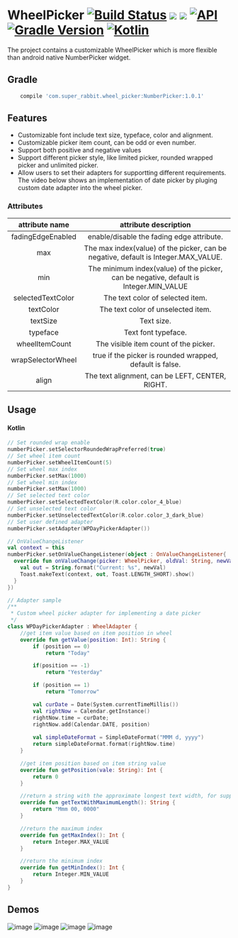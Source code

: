 # WheelPicker [![Build Status](https://travis-ci.org/kibotu/NumberPicker.svg)](https://travis-ci.org/kibotu/NumberPicker) [![](https://jitpack.io/v/kibotu/NumberPicker.svg)](https://jitpack.io/#kibotu/NumberPicker) [![](https://jitpack.io/v/kibotu/NumberPicker.svg/month)](https://jitpack.io/#kibotu/NumberPicker) [![API](https://img.shields.io/badge/API-15%2B-brightgreen.svg?style=flat)](https://android-arsenal.com/api?level=15) [![Gradle Version](https://img.shields.io/badge/gradle-5.2.1-green.svg)](https://docs.gradle.org/current/release-notes)  [![Kotlin](https://img.shields.io/badge/kotlin-1.3.21-green.svg)](https://kotlinlang.org/)
The project contains a customizable WheelPicker which is more flexible than android native NumberPicker widget. 
## Gradle
```groovy
    compile 'com.super_rabbit.wheel_picker:NumberPicker:1.0.1'
```
## Features
- Customizable font include text size, typeface, color and alignment.
- Customizable picker item count, can be odd or even number.
- Support both positive and negative values
- Support different picker style, like limited picker, rounded wrapped picker and unlimited picker.
- Allow users to set their adapters for supportting different requirements. The video below shows an implementation of date picker by pluging custom date adapter into the wheel picker.
### Attributes
|attribute name|attribute description|
|:-:|:-:|
|fadingEdgeEnabled|enable/disable the fading edge attribute.|
|max|The max index(value) of the picker, can be negative, default is Integer.MAX_VALUE.|
|min|The minimum index(value) of the picker, can be negative, default is Integer.MIN_VALUE|
|selectedTextColor|The text color of selected item.|
|textColor|The text color of unselected item.|
|textSize|Text size.|
|typeface|Text font typeface.|
|wheelItemCount|The visible item count of the picker.|
|wrapSelectorWheel|true if the picker is rounded wrapped, default is false.|
|align|The text alignment, can be LEFT, CENTER, RIGHT.|
## Usage
#### Kotlin
```Kotlin
// Set rounded wrap enable
numberPicker.setSelectorRoundedWrapPreferred(true)
// Set wheel item count
numberPicker.setWheelItemCount(5)
// Set wheel max index
numberPicker.setMax(1000)
// Set wheel min index
numberPicker.setMax(1000)
// Set selected text color
numberPicker.setSelectedTextColor(R.color.color_4_blue)
// Set unselected text color
numberPicker.setUnselectedTextColor(R.color.color_3_dark_blue)
// Set user defined adapter
numberPicker.setAdapter(WPDayPickerAdapter())

// OnValueChangeListener
val context = this
numberPicker.setOnValueChangeListener(object : OnValueChangeListener{
  override fun onValueChange(picker: WheelPicker, oldVal: String, newVal: String) {
    val out = String.format("Current: %s", newVal)
    Toast.makeText(context, out, Toast.LENGTH_SHORT).show()
  }
})

// Adapter sample 
/**
 * Custom wheel picker adapter for implementing a date picker
 */
class WPDayPickerAdapter : WheelAdapter {
    //get item value based on item position in wheel
    override fun getValue(position: Int): String {
        if (position == 0)
            return "Today"

        if(position == -1)
            return "Yesterday"

        if (position == 1)
            return "Tomorrow"

        val curDate = Date(System.currentTimeMillis())
        val rightNow = Calendar.getInstance()
        rightNow.time = curDate;
        rightNow.add(Calendar.DATE, position)
        
        val simpleDateFormat = SimpleDateFormat("MMM d, yyyy")
        return simpleDateFormat.format(rightNow.time)
    }

    //get item position based on item string value
    override fun getPosition(vale: String): Int {
        return 0
    }

    //return a string with the approximate longest text width, for supporting WRAP_CONTENT
    override fun getTextWithMaximumLength(): String {
        return "Mmm 00, 0000"
    }

    //return the maximum index
    override fun getMaxIndex(): Int {
        return Integer.MAX_VALUE
    }

    //return the minimum index
    override fun getMinIndex(): Int {
        return Integer.MIN_VALUE
    }
}
```
## Demos
![image](https://github.com/SuperRabbitD/WheelPicker/blob/master/gif_demo/demo_date_picker.gif)
![image](https://github.com/SuperRabbitD/WheelPicker/blob/master/gif_demo/demo_wrap.gif)
![image](https://github.com/SuperRabbitD/WheelPicker/blob/master/gif_demo/demo_change_color.gif)
![image](https://github.com/SuperRabbitD/WheelPicker/blob/master/gif_demo/demo_change_item_count.gif)


